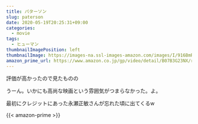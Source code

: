 ```yaml
---
title: パターソン
slug: paterson
date: 2020-05-19T20:25:31+09:00
categories:
  - movie
tags:
  - ヒューマン
thumbnailImagePosition: left
thumbnailImage: https://images-na.ssl-images-amazon.com/images/I/916BmRBHFAL._SX300_.jpg
amazon_prime_url: https://www.amazon.co.jp/gp/video/detail/B07B3G23NX/ref=atv_dp_b01_det_c_Z0r2A3_1_9
---
```

評価が高かったので見たものの
<!--more-->
うーん。いかにも高尚な映画という雰囲気がつまらなかった。よ。

最初にクレジットにあった永瀬正敏さんが忘れた頃に出てくるw

{{< amazon-prime >}}
